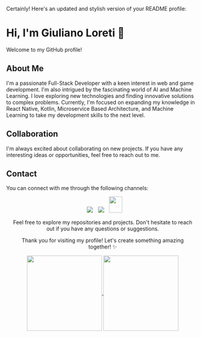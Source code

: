 Certainly! Here's an updated and stylish version of your README profile:

# Hi, I'm Giuliano Loreti 👋

Welcome to my GitHub profile!

## About Me
I'm a passionate Full-Stack Developer with a keen interest in web and game development. I'm also intrigued by the fascinating world of AI and Machine Learning. I love exploring new technologies and finding innovative solutions to complex problems. Currently, I'm focused on expanding my knowledge in React Native, Kotlin, Microservice Based Architecture, and Machine Learning to take my development skills to the next level.

## Collaboration
I'm always excited about collaborating on new projects. If you have any interesting ideas or opportunities, feel free to reach out to me.

## Contact
You can connect with me through the following channels:

<div align="center"  class="icons-social" style="margin-left: 10px;">
      <a target="_blank" href="https://www.linkedin.com/in/giulianoloreti/">
  <img src="https://img.icons8.com/doodle/40/000000/linkedin--v2.png" style="margin-left: 10px;" ></a>
      <a style="margin-left: 10px;" target="_blank" href="https://github.com/InsideRaptor">
  <img src="https://img.icons8.com/doodle/40/000000/github--v1.png"></a>
      <a style="margin-left: 10px;" target="_blank" href="giulianobloreti@gmail.com">
  <img src="https://img.icons8.com/doodle/2x/gmail-new.png" style=" width:35px; height:43px;"></a>
</p>

Feel free to explore my repositories and projects. Don't hesitate to reach out if you have any questions or suggestions.

Thank you for visiting my profile! Let's create something amazing together! ✨

<a href="https://github.com/InsideRaptor/github-readme-stats">
  <img height=200 align="center" src="https://github-readme-stats.vercel.app/api?username=InsideRaptor&theme=transparent" />
</a>
<a href="https://github.com/InsideRaptor/convoychat">
  <img height=200 align="center" src="https://github-readme-stats.vercel.app/api/top-langs?username=InsideRaptor&theme=transparent&layout=compact&langs_count=8&card_width=320" />
</a>

<p align="center">
